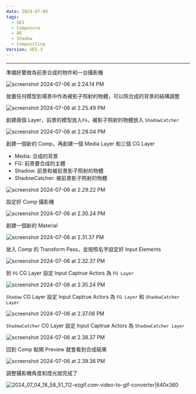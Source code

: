 ```yaml
---
date: 2024-07-05
tags:
  - UE5
  - Composure
  - AR
  - Shadow
  - Compositing
Version: UE5.3
---
```

---
準備好要做為前景合成的物件和一台攝影機

![screenshot 2024-07-06 at 2.24.14 PM](https://raw.githubusercontent.com/agin0634/DuriShen_DevNote/main/Archives/Images/screenshot%202024-07-06%20at%202.24.14%20PM.jpg)

放置任何模型到場景中作為被影子照射的物體，可以照合成的背景的結構調整

![screenshot 2024-07-06 at 2.25.49 PM](https://raw.githubusercontent.com/agin0634/DuriShen_DevNote/main/Archives/Images/screenshot%202024-07-06%20at%202.25.49%20PM.jpg)

創建兩個 Layer，前景的模型放入`FG`，被影子照射的物體放入 `ShadowCatcher`

![screenshot 2024-07-06 at 2.28.04 PM](https://raw.githubusercontent.com/agin0634/DuriShen_DevNote/main/Archives/Images/screenshot%202024-07-06%20at%202.28.04%20PM.jpg)

創建一個新的 Comp，再創建一個 Media Layer 和三個 CG Layer
- Media: 合成的背景
- FG: 前景要合成的主體
- Shadow: 前景和被前景影子照射的物體
- ShadowCatcher: 被前景影子照射的物體

![screenshot 2024-07-06 at 2.29.22 PM](https://raw.githubusercontent.com/agin0634/DuriShen_DevNote/main/Archives/Images/screenshot%202024-07-06%20at%202.29.22%20PM.jpg)

設定好 Comp 攝影機

![screenshot 2024-07-06 at 2.30.24 PM](https://raw.githubusercontent.com/agin0634/DuriShen_DevNote/main/Archives/Images/screenshot%202024-07-06%20at%202.30.24%20PM.jpg)

創建一個新的 Material

![screenshot 2024-07-06 at 2.31.37 PM](https://raw.githubusercontent.com/agin0634/DuriShen_DevNote/main/Archives/Images/screenshot%202024-07-06%20at%202.31.37%20PM.jpg)

放入 Comp 的 Transform Pass，並按照名字設定好 Input Elements

![screenshot 2024-07-06 at 2.32.37 PM](https://raw.githubusercontent.com/agin0634/DuriShen_DevNote/main/Archives/Images/screenshot%202024-07-06%20at%202.32.37%20PM.jpg)

到 `FG` CG Layer 設定 Input Captrue Actors 為 `FG Layer`

![screenshot 2024-07-06 at 2.35.24 PM](https://raw.githubusercontent.com/agin0634/DuriShen_DevNote/main/Archives/Images/screenshot%202024-07-06%20at%202.35.24%20PM.jpg)

`Shadow` CG Layer 設定 Input Captrue Actors 為 `FG Layer` 和 `ShadowCatcher Layer`

![screenshot 2024-07-06 at 2.37.08 PM](https://raw.githubusercontent.com/agin0634/DuriShen_DevNote/main/Archives/Images/screenshot%202024-07-06%20at%202.37.08%20PM.jpg)

`ShadowCatcher` CG Layer 設定 Input Captrue Actors 為 `ShadowCatcher Layer`

![screenshot 2024-07-06 at 2.38.37 PM](https://raw.githubusercontent.com/agin0634/DuriShen_DevNote/main/Archives/Images/screenshot%202024-07-06%20at%202.38.37%20PM.jpg)

回到 Comp 點開 Preview 就會看到合成結果

![screenshot 2024-07-06 at 2.39.36 PM](https://raw.githubusercontent.com/agin0634/DuriShen_DevNote/main/Archives/Images/screenshot%202024-07-06%20at%202.39.36%20PM.jpg)

調整攝影機角度和燈光就完成了

![2024_07_04_18_58_51_112-ezgif.com-video-to-gif-converter|640x360](https://raw.githubusercontent.com/agin0634/DuriShen_DevNote/main/Archives/Images/2024_07_04_18_58_51_112-ezgif.com-video-to-gif-converter.gif)


